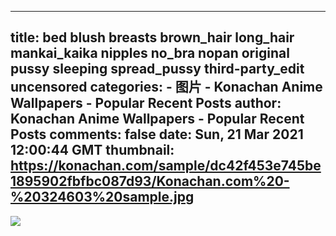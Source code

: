 
---
title: bed blush breasts brown_hair long_hair mankai_kaika nipples no_bra nopan original pussy sleeping spread_pussy third-party_edit uncensored
categories: 
    - 图片
    - Konachan Anime Wallpapers - Popular Recent Posts
author: Konachan Anime Wallpapers - Popular Recent Posts
comments: false
date: Sun, 21 Mar 2021 12:00:44 GMT
thumbnail: https://konachan.com/sample/dc42f453e745be1895902fbfbc087d93/Konachan.com%20-%20324603%20sample.jpg
---

<div>   
<img src="https://konachan.com/sample/dc42f453e745be1895902fbfbc087d93/Konachan.com%20-%20324603%20sample.jpg" referrerpolicy="no-referrer">  
</div>
            